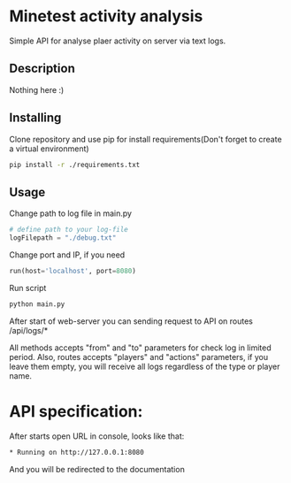 # Minetest activity analysis
Simple API for analyse plaer activity on server via text logs.

## Description
Nothing here :)

## Installing
Clone repository and use pip for install requirements(Don't forget to create a virtual environment)
```bash
pip install -r ./requirements.txt
```
## Usage
Change path to log file in main.py
```python
# define path to your log-file
logFilepath = "./debug.txt"
```
Change port and IP, if you need
```python
run(host='localhost', port=8080)
```
Run script
```bash
python main.py
```
After start of web-server you can sending request to API on routes /api/logs/*

All methods accepts "from" and "to" parameters for check log in limited period.
Also, routes accepts "players" and "actions" parameters, if you leave them empty, you will receive all logs regardless of the type or player name.


# API specification:
After starts open URL in console, looks like that:
```bash
* Running on http://127.0.0.1:8080
```
And you will be redirected to the documentation

